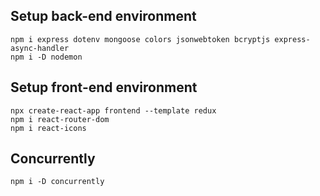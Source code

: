 ## Setup back-end environment

```
npm i express dotenv mongoose colors jsonwebtoken bcryptjs express-async-handler
npm i -D nodemon
```

## Setup front-end environment

```
npx create-react-app frontend --template redux
npm i react-router-dom
npm i react-icons
```

## Concurrently

```
npm i -D concurrently
```
